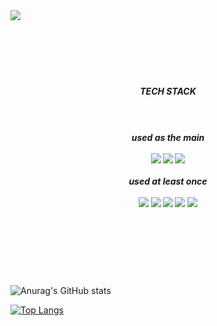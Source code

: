 
<!--
**jinyongyun/jinyongyun** is a ✨ _special_ ✨ repository because its `README.md` (this file) appears on your GitHub profile.

Here are some ideas to get you started:

- 🔭 I’m currently working on ...
- 🌱 I’m currently learning ...
- 👯 I’m looking to collaborate on ...
- 🤔 I’m looking for help with ...
- 💬 Ask me about ...
- 📫 How to reach me: ...
- 😄 Pronouns: ...
- ⚡ Fun fact: ...
-->


<img src="https://user-images.githubusercontent.com/102133961/167402745-2f2045c3-c0ce-4ed8-9297-80782d4ff4bd.jpg" style="width=100% height=300px">
<div align="center"><br><br><br><br><br>

 <h5>TECH STACK<h5><br><br>
  <b>used as the main</b><br><br>
  <img src="https://img.shields.io/badge/Java-007396?style=for-the-badge&logo=Java&logoColor=white">
  <img src="https://img.shields.io/badge/C++-00599C?style=for-the-badge&logo=C++&logoColor=white">
  <img src="https://img.shields.io/badge/Swift-F05138?style=for-the-badge&logo=Swift&logoColor=white">
  <br><br>
  used at least once<br><br>
    <img src="https://img.shields.io/badge/C-A8B9CC?style=for-the-badge&logo=C&logoColor=white">
    <img src="https://img.shields.io/badge/HTML5-E34F26?style=for-the-badge&logo=HTML5&logoColor=white">
  <img src="https://img.shields.io/badge/CSS3-1572B6?style=for-the-badge&logo=CSS3&logoColor=white">
 <img src="https://img.shields.io/badge/JavaScript-F7DF1E?style=for-the-badge&logo=JavaScript&logoColor=white">
   <img src="https://img.shields.io/badge/MySQL-4479A1?style=for-the-badge&logo=MySQL&logoColor=white">
 </div><br><br><br><br><br>

![Anurag's GitHub stats](https://github-readme-stats.vercel.app/api?username=jinyongyun&show_icons=true&theme=swift)

[![Top Langs](https://github-readme-stats.vercel.app/api/top-langs/?username=jinyongyun)](https://github.com/anuraghazra/github-readme-stats)

